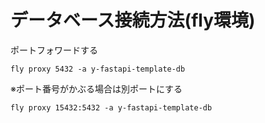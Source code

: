 # データベース接続方法(fly環境)
ポートフォワードする
```shell
fly proxy 5432 -a y-fastapi-template-db
```
※ポート番号がかぶる場合は別ポートにする
```shell
fly proxy 15432:5432 -a y-fastapi-template-db
```